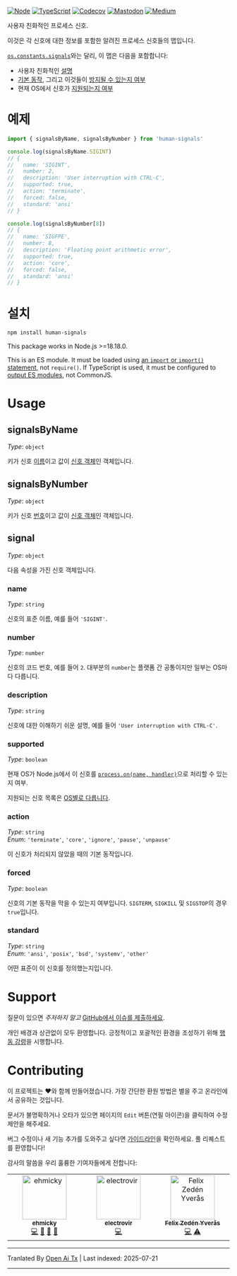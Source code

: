 ﻿
[![Node](https://img.shields.io/badge/-Node.js-808080?logo=node.js&colorA=404040&logoColor=66cc33)](https://www.npmjs.com/package/human-signals)
[![TypeScript](https://img.shields.io/badge/-Typed-808080?logo=typescript&colorA=404040&logoColor=0096ff)](/src/main.d.ts)
[![Codecov](https://img.shields.io/badge/-Tested%20100%25-808080?logo=codecov&colorA=404040)](https://codecov.io/gh/ehmicky/human-signals)
[![Mastodon](https://img.shields.io/badge/-Mastodon-808080.svg?logo=mastodon&colorA=404040&logoColor=9590F9)](https://fosstodon.org/@ehmicky)
[![Medium](https://img.shields.io/badge/-Medium-808080.svg?logo=medium&colorA=404040)](https://medium.com/@ehmicky)

사용자 친화적인 프로세스 신호.

이것은 각 신호에 대한 정보를 포함한 알려진 프로세스 신호들의 맵입니다.

[`os.constants.signals`](https://nodejs.org/api/os.html#os_signal_constants)와는 달리,
이 맵은 다음을 포함합니다:

- 사용자 친화적인 [설명](#description)
- [기본 동작](#action), 그리고 이것들이 [방지될 수 있는지 여부](#forced)
- 현재 OS에서 신호가 [지원되는지 여부](#supported)

# 예제


```js
import { signalsByName, signalsByNumber } from 'human-signals'

console.log(signalsByName.SIGINT)
// {
//   name: 'SIGINT',
//   number: 2,
//   description: 'User interruption with CTRL-C',
//   supported: true,
//   action: 'terminate',
//   forced: false,
//   standard: 'ansi'
// }

console.log(signalsByNumber[8])
// {
//   name: 'SIGFPE',
//   number: 8,
//   description: 'Floating point arithmetic error',
//   supported: true,
//   action: 'core',
//   forced: false,
//   standard: 'ansi'
// }
```


# 설치


```bash
npm install human-signals
```
This package works in Node.js >=18.18.0.

This is an ES module. It must be loaded using
[an `import` or `import()` statement](https://gist.github.com/sindresorhus/a39789f98801d908bbc7ff3ecc99d99c),
not `require()`. If TypeScript is used, it must be configured to
[output ES modules](https://www.typescriptlang.org/docs/handbook/esm-node.html),
not CommonJS.

# Usage

## signalsByName

_Type_: `object`

키가 신호 [이름](#name)이고 값이
[신호 객체](#signal)인 객체입니다.

## signalsByNumber

_Type_: `object`

키가 신호 [번호](#number)이고 값이
[신호 객체](#signal)인 객체입니다.

## signal

_Type_: `object`

다음 속성을 가진 신호 객체입니다.

### name

_Type_: `string`

신호의 표준 이름, 예를 들어 `'SIGINT'`.

### number

_Type_: `number`

신호의 코드 번호, 예를 들어 `2`. 대부분의 `number`는
플랫폼 간 공통이지만 일부는 OS마다 다릅니다.

### description

_Type_: `string`

신호에 대한 이해하기 쉬운 설명, 예를 들어
`'User interruption with CTRL-C'`.

### supported

_Type_: `boolean`

현재 OS가 Node.js에서 이 신호를
[`process.on(name, handler)`](https://nodejs.org/api/process.html#process_signal_events)으로 처리할 수 있는지 여부.

지원되는 신호 목록은
[OS별로 다릅니다](https://github.com/ehmicky/cross-platform-node-guide/blob/main/docs/6_networking_ipc/signals.md#cross-platform-signals).

### action

_Type_: `string`\
_Enum_: `'terminate'`, `'core'`, `'ignore'`, `'pause'`, `'unpause'`

이 신호가 처리되지 않았을 때의 기본 동작입니다.

### forced

_Type_: `boolean`

신호의 기본 동작을 막을 수 있는지 여부입니다. `SIGTERM`, `SIGKILL` 및 `SIGSTOP`의 경우 `true`입니다.

### standard

_Type_: `string`\
_Enum_: `'ansi'`, `'posix'`, `'bsd'`, `'systemv'`, `'other'`

어떤 표준이 이 신호를 정의했는지입니다.

# Support

질문이 있으면 _주저하지 말고_ [GitHub에서 이슈를 제출하세요](../../issues).

개인 배경과 상관없이 모두 환영합니다. 긍정적이고
포괄적인 환경을 조성하기 위해
[행동 강령](https://raw.githubusercontent.com/ehmicky/human-signals/main/CODE_OF_CONDUCT.md)을 시행합니다.

# Contributing

이 프로젝트는 ❤️와 함께 만들어졌습니다. 가장 간단한 환원 방법은 별을 주고
온라인에서 공유하는 것입니다.

문서가 불명확하거나 오타가 있으면 페이지의 `Edit`
버튼(연필 아이콘)을 클릭하여 수정 제안을 해주세요.

버그 수정이나 새 기능 추가를 도와주고 싶다면
[가이드라인](https://raw.githubusercontent.com/ehmicky/human-signals/main/CONTRIBUTING.md)을 확인하세요. 풀 리퀘스트를 환영합니다!


감사의 말씀을 우리 훌륭한 기여자들에게 전합니다:

<!-- ALL-CONTRIBUTORS-LIST:START -->
<!-- prettier-ignore-start -->
<!-- markdownlint-disable -->
<table>
  <tbody>
    <tr>
      <td align="center" valign="top" width="14.28%"><a href="https://fosstodon.org/@ehmicky"><img src="https://avatars2.githubusercontent.com/u/8136211?v=4?s=100" width="100px;" alt="ehmicky"/><br /><sub><b>ehmicky</b></sub></a><br /><a href="https://github.com/ehmicky/human-signals/commits?author=ehmicky" title="Code">💻</a> <a href="#design-ehmicky" title="Design">🎨</a> <a href="#ideas-ehmicky" title="Ideas, Planning, & Feedback">🤔</a> <a href="https://github.com/ehmicky/human-signals/commits?author=ehmicky" title="Documentation">📖</a></td>
      <td align="center" valign="top" width="14.28%"><a href="http://www.electrovir.com"><img src="https://avatars0.githubusercontent.com/u/1205860?v=4?s=100" width="100px;" alt="electrovir"/><br /><sub><b>electrovir</b></sub></a><br /><a href="https://github.com/ehmicky/human-signals/commits?author=electrovir" title="Code">💻</a></td>
      <td align="center" valign="top" width="14.28%"><a href="https://fzy.se"><img src="https://avatars.githubusercontent.com/u/2656517?v=4?s=100" width="100px;" alt="Felix Zedén Yverås"/><br /><sub><b>Felix Zedén Yverås</b></sub></a><br /><a href="https://github.com/ehmicky/human-signals/commits?author=FelixZY" title="Code">💻</a> <a href="https://github.com/ehmicky/human-signals/commits?author=FelixZY" title="Tests">⚠️</a></td>
    </tr>
  </tbody>
</table>

<!-- markdownlint-restore -->
<!-- prettier-ignore-end -->

<!-- ALL-CONTRIBUTORS-LIST:END -->



---

Tranlated By [Open Ai Tx](https://github.com/OpenAiTx/OpenAiTx) | Last indexed: 2025-07-21

---